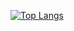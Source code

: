 [![Top Langs](https://github-readme-stats.vercel.app/api/top-langs/?username=conanyu&layout=compact&hide=html,css,javascript,cpp)](https://github.com/anuraghazra/github-readme-stats)
